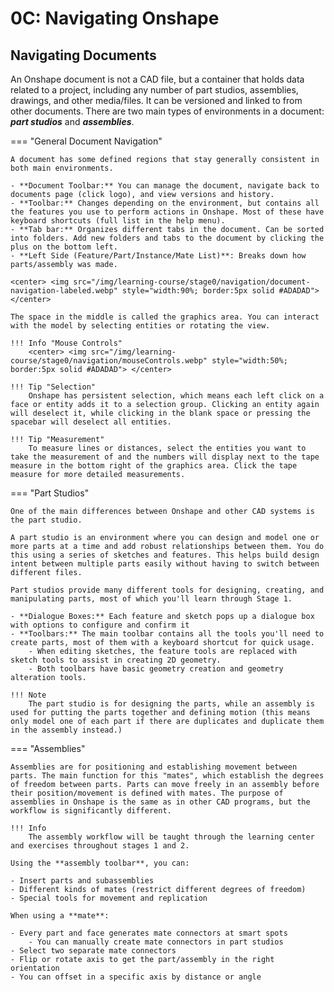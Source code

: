 # 0C: Navigating Onshape

## Navigating Documents

An Onshape document is not a CAD file, but a container that holds data related to a project, including any number of part studios, assemblies, drawings, and other media/files. It can be versioned and linked to from other documents. There are two main types of environments in a document: ***part studios*** and ***assemblies***.

=== "General Document Navigation"

    A document has some defined regions that stay generally consistent in both main environments.

    - **Document Toolbar:** You can manage the document, navigate back to documents page (click logo), and view versions and history.
    - **Toolbar:** Changes depending on the environment, but contains all the features you use to perform actions in Onshape. Most of these have keyboard shortcuts (full list in the help menu).
    - **Tab bar:** Organizes different tabs in the document. Can be sorted into folders. Add new folders and tabs to the document by clicking the plus on the bottom left.
    - **Left Side (Feature/Part/Instance/Mate List)**: Breaks down how parts/assembly was made.

    <center> <img src="/img/learning-course/stage0/navigation/document-navigation-labeled.webp" style="width:90%; border:5px solid #ADADAD"></center>

    The space in the middle is called the graphics area. You can interact with the model by selecting entities or rotating the view. 

    !!! Info "Mouse Controls"
        <center> <img src="/img/learning-course/stage0/navigation/mouseControls.webp" style="width:50%; border:5px solid #ADADAD"> </center>

    !!! Tip "Selection"
        Onshape has persistent selection, which means each left click on a face or entity adds it to a selection group. Clicking an entity again will deselect it, while clicking in the blank space or pressing the spacebar will deselect all entities.

    !!! Tip "Measurement"
        To measure lines or distances, select the entities you want to take the measurement of and the numbers will display next to the tape measure in the bottom right of the graphics area. Click the tape measure for more detailed measurements.


=== "Part Studios"

    One of the main differences between Onshape and other CAD systems is the part studio. 

    A part studio is an environment where you can design and model one or more parts at a time and add robust relationships between them. You do this using a series of sketches and features. This helps build design intent between multiple parts easily without having to switch between different files. 
    
    Part studios provide many different tools for designing, creating, and manipulating parts, most of which you'll learn through Stage 1. 

    - **Dialogue Boxes:** Each feature and sketch pops up a dialogue box with options to configure and confirm it
    - **Toolbars:** The main toolbar contains all the tools you'll need to create parts, most of them with a keyboard shortcut for quick usage. 
        - When editing sketches, the feature tools are replaced with sketch tools to assist in creating 2D geometry. 
        - Both toolbars have basic geometry creation and geometry alteration tools.

    !!! Note
        The part studio is for designing the parts, while an assembly is used for putting the parts together and defining motion (this means only model one of each part if there are duplicates and duplicate them in the assembly instead.)


=== "Assemblies"

    Assemblies are for positioning and establishing movement between parts. The main function for this "mates", which establish the degrees of freedom between parts. Parts can move freely in an assembly before their position/movement is defined with mates. The purpose of assemblies in Onshape is the same as in other CAD programs, but the workflow is significantly different.

    !!! Info
        The assembly workflow will be taught through the learning center and exercises throughout stages 1 and 2.

    Using the **assembly toolbar**, you can:

    - Insert parts and subassemblies
    - Different kinds of mates (restrict different degrees of freedom)
    - Special tools for movement and replication

    When using a **mate**:

    - Every part and face generates mate connectors at smart spots
        - You can manually create mate connectors in part studios
    - Select two separate mate connectors
    - Flip or rotate axis to get the part/assembly in the right orientation
    - You can offset in a specific axis by distance or angle

<br>